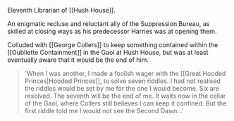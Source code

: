 Eleventh Librarian of [[Hush House]].

An enigmatic recluse and reluctant ally of the Suppression Bureau, as skilled at closing ways as his predecessor Harries was at opening them.

Colluded with [[George Collers]] to keep something contained within the [[Oubliette Containment]] in the Gaol at Hush House, but was at least eventually aware that it would be the end of him. 

> 'When I was another, I made a foolish wager with the [[Great Hooded Princes|Hooded Princes]], to solve seven riddles. I had not realised the riddles would be set by me for the one I would become. Six are resolved. The seventh will be the end of me. It waits now in the cellar of the Gaol, where Collers still believes I can keep it confined. But the first riddle told me I would not see the Second Dawn...'